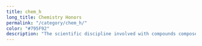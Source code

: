 ```yaml
---
title: chem_h
long_title: Chemistry Honors
permalink: "/category/chem_h/"
color: "#795F92"
description: "The scientific discipline involved with compounds composed of atoms, i.e. elements, and molecules, i.e. combinations of atoms: their composition, structure, properties, behavior and the changes they undergo during a reaction with other compounds."
---
```


